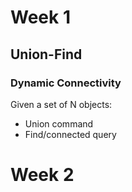 # Week 1
## Union-Find
### Dynamic Connectivity
Given a set of N objects:
- Union command
- Find/connected query


# Week 2
